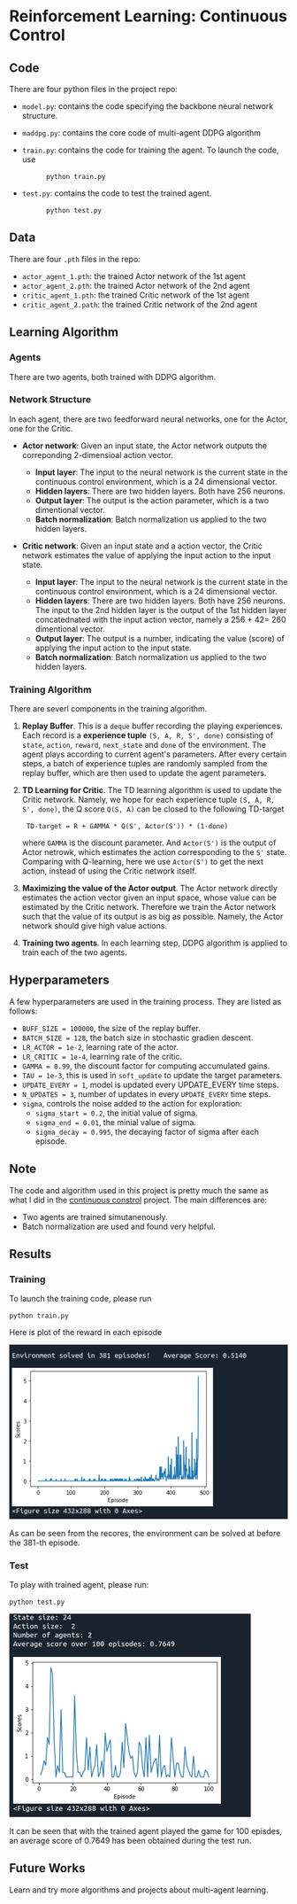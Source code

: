 # Reinforcement Learning: Continuous Control
## Code
There are four python files in the project repo:
* `model.py`: contains the code specifying the backbone neural network structure.

* `maddpg.py`: contains the core code of multi-agent DDPG algorithm


* `train.py`: contains the code for training the agent. To launch the code, use 

            python train.py

* `test.py`: contains the code to test the trained agent.

            python test.py


## Data
There are four `.pth` files in the repo:
* `actor_agent_1.pth`: the trained Actor network of the 1st agent
* `actor_agent_2.pth`: the trained Actor network of the 2nd agent
* `critic_agent_1.pth`: the trained Critic network of the 1st agent
* `critic_agent_2.path`: the trained Critic network of the 2nd agent

## Learning Algorithm
### Agents
There are two agents, both trained with DDPG algorithm.

### Network Structure
In each agent, there are two feedforward neural networks, one for the Actor, one for the Critic.
* **Actor network**: Given an input state, the Actor network outputs the correponding 2-dimensioal action vector.
    * **Input layer**: The input to the neural network is the current state in the continuous control environment, which is a 24 dimensional vector.
    * **Hidden layers**: There are two hidden layers. Both have 256 neurons.
    * **Output layer**:   The output is the action parameter, which is a two dimentional vector.
    * **Batch normalization**: Batch normalization us applied to the two hidden layers.

* **Critic network**:  Given an input state and a action vector, the Critic network estimates the value of applying the input action to the input state.
    * **Input layer**: The input to the neural network is the current state in the continuous control environment, which is a 24 dimensional vector.
    * **Hidden layers**: There are two hidden layers. Both have 256 neurons. The input to the 2nd hidden layer is the output of the 1st hidden layer concatednated with the input action vector, namely a 256 + 42= 260 dimentional vector.
    * **Output layer**:   The output is a number, indicating the value (score) of applying the input action to the input state.
    * **Batch normalization**: Batch normalization us applied to the two hidden layers.

### Training Algorithm
There are severl components in the training algorithm.

1. **Replay Buffer**. This is a `deque` buffer recording the playing experiences. Each record is a **experience tuple** `(S, A, R, S', done)` consisting of `state`, `action`, `reward`, `next_state` and `done` of the environment. The agent plays according to current agent's parameters. After every certain steps, a batch of experience tuples are randomly sampled from the replay buffer, which are then used to update the agent parameters. 

2. **TD Learning for Critic**. The TD learning algorithm is used to update the Critic network. Namely, we hope for each experience tuple `(S, A, R, S', done)`, the Q score `Q(S, A)` can be closed to the following TD-target
    
        TD-target = R + GAMMA * Q(S', Actor(S')) * (1-done) 
    where `GAMMA` is the discount parameter. And `Actor(S')` is the output of Actor netrowk, which estimates the action corresponding to the `S'` state. Comparing with Q-learning, here we use `Actor(S')` to get the next action, instead of using the Critic network itself.

3. **Maximizing the value of the Actor output**. The Actor network directly estimates the action vector given an input space, whose value can be estimated by the Critic network. Therefore we train the Actor network such that the value of its output is as big as possible. Namely, the Actor network should give high value actions.

4. **Training two agents**. In each learning step, DDPG algorithm is applied to train each of the two agents.

## Hyperparameters
A few hyperparameters are used in the training process. They are listed as follows:

* `BUFF_SIZE = 100000`, the size of the replay buffer.
* `BATCH_SIZE = 128`, the batch size in stochastic gradien descent.
* `LR_ACTOR = 1e-2`,        learning rate of the actor.
* `LR_CRITIC = 1e-4`,       learning rate of the critic.
* `GAMMA = 0.99`, the discount factor for computing accumulated gains.
* `TAU = 1e-3`, this is used in `soft_update` to update the target parameters.
* `UPDATE_EVERY = 1`,      model is updated every UPDATE_EVERY time steps.
* `N_UPDATES = 3`,         number of updates in every `UPDATE_EVERY` time steps.
* `sigma`, controls the noise added to the action for exploration:
    * `sigma_start = 0.2`, the initial value of sigma.
    * `sigma_end = 0.01`, the minial value of sigma.
    * `sigma_decay = 0.995`, the decaying factor of sigma after each episode.

## Note
The code and algorithm used in this project is pretty much the same as what I did in the [continuous constrol](https://github.com/mwusdv/rl_p2_continuous-control-v1) project. The main differences are:

* Two agents are trained simutanenously.
* Batch normalization are used and found very helpful.


## Results
### Training
To launch the training code, please run 

    python train.py

Here is plot of the reward in each episode

![](./train.png)

As can be seen from the recores, the environment can be solved at before the 381-th episode.

### Test
To play with trained agent, please run:

    python test.py


![Here is a screen shot of the test running:](./test.png)

It can be seen that with the trained agent played the game for 100 episdes, an average score of 0.7649 has been obtained during the test run.

## Future Works
Learn and try more algorithms and projects about multi-agent learning.

